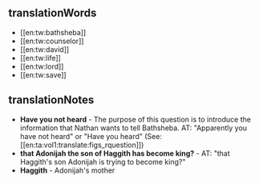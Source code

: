 ## translationWords

* [[en:tw:bathsheba]]
* [[en:tw:counselor]]
* [[en:tw:david]]
* [[en:tw:life]]
* [[en:tw:lord]]
* [[en:tw:save]]

## translationNotes

* **Have you not heard** - The purpose of this question is to introduce the information that Nathan wants to tell Bathsheba. AT: "Apparently you have not heard"  or "Have you heard" (See: [[en:ta:vol1:translate:figs_rquestion]])
* **that Adonijah the son of Haggith has become king?** - AT: "that Haggith's son Adonijah is trying to become king?"
* **Haggith** - Adonijah's mother

